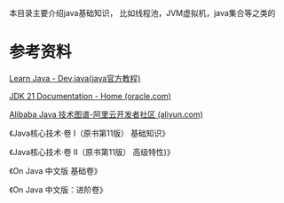 本目录主要介绍java基础知识， 比如线程池，JVM虚拟机，java集合等之类的





# 参考资料

[Learn Java - Dev.java(java官方教程)](https://dev.java/learn/)

[JDK 21 Documentation - Home (oracle.com)](https://docs.oracle.com/en/java/javase/21/)

[Alibaba Java 技术图谱-阿里云开发者社区 (aliyun.com)](https://developer.aliyun.com/graph/java)

《Java核心技术·卷 I（原书第11版） 基础知识》

《Java核心技术·卷 II（原书第11版） 高级特性)》

《On Java 中文版 基础卷》

《On Java 中文版：进阶卷》

